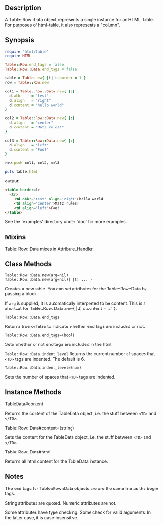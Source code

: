 ## Description
A Table::Row::Data object represents a single <TD></TD> instance for an HTML
Table. For purposes of html-table, it also represents a "column".

## Synopsis
```ruby
require "html/table"
require HTML

Table::Row.end_tags = false
Table::Row::Data.end_tags = false

table = Table.new{ |t| t.border = 1 }
row = Table::Row.new

col1 = Table::Row::Data.new{ |d|
  d.abbr    = "test"
  d.align   = "right"
  d.content = "hello world"
}

col2 = Table::Row::Data.new{ |d|
  d.align   = "center"
  d.content = "Matz rules!"
}

col3 = Table::Row::Data.new{ |d|
  d.align   = "left"
  d.content = "Foo!"
}

row.push col1, col2, col3

puts table.html
```

output:

```html
<table border=1>
  <tr>
    <td abbr='test' align='right'>hello world
    <td align='center'>Matz rules!
    <td align='left'>Foo!
</table>
```

See the 'examples' directory under 'doc' for more examples.

## Mixins
Table::Row::Data mixes in Attribute_Handler.

## Class Methods
```
Table::Row::Data.new(arg=nil)
Table::Row::Data.new(arg=nil){ |t| ... }
```
Creates a new table.  You can set attributes for the Table::Row::Data by passing a block.

If `arg` is supplied, it is automatically interpreted to be content.
This is a shortcut for Table::Row::Data.new{ |d| d.content = '...' }.

`Table::Row::Data.end_tags`

Returns true or false to indicate whether end tags are included or not.

`Table::Row::Data.end_tags=(bool)`

Sets whether or not end tags are included in the html.

`Table::Row::Data.indent_level`
Returns the current number of spaces that `<TD>` tags are indented. The default is 6.

`Table::Row::Data.indent_level=(num)`

Sets the number of spaces that `<TD>` tags are indented.

## Instance Methods
TableData#content

Returns the content of the TableData object, i.e. the stuff between `<TD>` and `</TD>`.

Table::Row::Data#content=(string)

Sets the content for the TableData object, i.e. the stuff between `<TD>` and `</TD>`.

Table::Row::Data#html

Returns all html content for the TableData instance.

## Notes
The end tags for Table::Row::Data objects are are the same line as the begin tags.

String attributes are quoted. Numeric attributes are not.

Some attributes have type checking. Some check for valid arguments. In
the latter case, it is case-insensitive.
